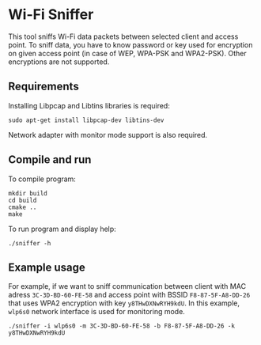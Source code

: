# Wi-Fi Sniffer
This tool sniffs Wi-Fi data packets between selected client and access point. 
To sniff data, you have to know password or key used for encryption on given access point (in case of WEP, WPA-PSK and WPA2-PSK). Other encryptions are not supported.

## Requirements
Installing Libpcap and Libtins libraries is required:
```
sudo apt-get install libpcap-dev libtins-dev
```

Network adapter with monitor mode support is also required.

## Compile and run
To compile program:
```
mkdir build
cd build
cmake ..
make
```

To run program and display help:
```
./sniffer -h
```

## Example usage
For example, if we want to sniff communication between client with MAC adress `3C-3D-BD-60-FE-58` and access point with BSSID `F8-87-5F-A8-DD-26` that uses WPA2 encryption with key `y8THwDXNwRYH9kdU`. In this example, `wlp6s0` network interface is used for monitoring mode.
```
./sniffer -i wlp6s0 -m 3C-3D-BD-60-FE-58 -b F8-87-5F-A8-DD-26 -k y8THwDXNwRYH9kdU
```